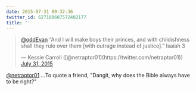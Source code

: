 ```yaml
---
date: 2015-07-31 09:32:36
twitter_id: 627109607572402177
title: ''
---
```


<blockquote class="twitter-tweet"><p lang="en" dir="ltr"><a href="https://twitter.com/oddEvan?ref_src=twsrc%5Etfw">@oddEvan</a> “And I will make boys their princes, and with childishness shall they rule over them [with outrage instead of justice].” Isaiah 3</p>&mdash; Kessie Carroll ([@netraptor01](https://twitter.com/netraptor01)) <a href="https://twitter.com/netraptor01/status/627104308803280896?ref_src=twsrc%5Etfw">July 31, 2015</a></blockquote>
<script async src="https://platform.twitter.com/widgets.js" charset="utf-8"></script>

[@netraptor01](https://twitter.com/netraptor01) ...To quote a friend, "Dangit, why does the Bible always have to be right?"
